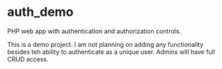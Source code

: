 # auth_demo
PHP web app with authentication and authorization controls.

This is a demo project. I am not planning on adding any functionality besides teh ability to authenticate as a unique user. Admins will have full CRUD access.
